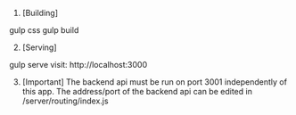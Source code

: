 1. [Building]

gulp css
gulp build

2. [Serving]

gulp serve
visit: http://localhost:3000

3. [Important]
The backend api must be run on port 3001 independently of this app.
The address/port of the backend api can be edited in /server/routing/index.js
